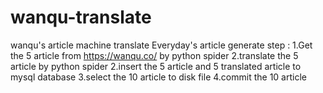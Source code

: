 # wanqu-translate
wanqu's article machine translate
Everyday's article generate step :
1.Get the 5 article from https://wanqu.co/ by python spider
2.translate the 5 article by python spider
2.insert the 5 article and 5 translated article to mysql database
3.select the 10 article to disk file
4.commit the 10 article

